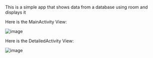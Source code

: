 This is a simple app that shows data from a database using room and displays it 

Here is the MainActivity View:
<br />

![image](https://github.com/YassineRaboudi007/TP4/assets/93160741/ee394122-b497-4ec8-b18f-1998dd6fda02)

Here is the DetailedActivity View:
<br />


![image](https://github.com/YassineRaboudi007/TP4/assets/93160741/fa3c3021-c5d7-47fe-8391-2c7e076a01a6)

